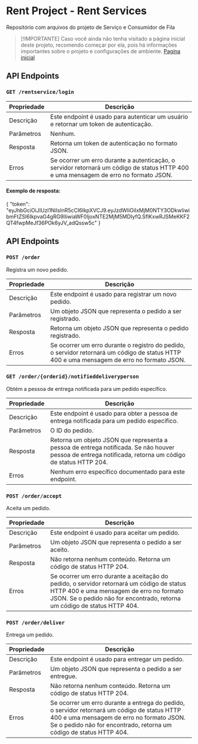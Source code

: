# Rent Project - Rent Services
Repositório com arquivos do projeto de Serviço e Consumidor de Fila

>[!IMPORTANTE]
>Caso você ainda não tenha visitado a página inicial deste projeto, recomendo começar por ela, pois há informações importantes sobre o projeto e configurações de ambiente.
>[Pagina inicial](https://github.com/cteotonio-rent)

## API Endpoints

### `GET /rentservice/login`

| Propriedade | Descrição   |
| ----------- | ----------- |
| Descrição   | Este endpoint é usado para autenticar um usuário e retornar um token de autenticação. |
| Parâmetros  | Nenhum. |
| Resposta    | Retorna um token de autenticação no formato JSON. |
| Erros       | Se ocorrer um erro durante a autenticação, o servidor retornará um código de status HTTP 400 e uma mensagem de erro no formato JSON. |

#### Exemplo de resposta:
{ "token": "eyJhbGciOiJIUzI1NiIsInR5cCI6IkpXVCJ9.eyJzdWIiOiIxMjM0NTY3ODkwIiwibmFtZSI6IkpvaG4gRG9lIiwiaWF0IjoxNTE2MjM5MDIyfQ.SflKxwRJSMeKKF2QT4fwpMeJf36POk6yJV_adQssw5c" }


## API Endpoints

### `POST /order`

Registra um novo pedido.

| Propriedade | Descrição |
| ----------- | ----------- |
| Descrição | Este endpoint é usado para registrar um novo pedido. |
| Parâmetros | Um objeto JSON que representa o pedido a ser registrado. |
| Resposta | Retorna um objeto JSON que representa o pedido registrado. |
| Erros | Se ocorrer um erro durante o registro do pedido, o servidor retornará um código de status HTTP 400 e uma mensagem de erro no formato JSON. |

### `GET /order/{orderid}/notifieddeliveryperson`

Obtém a pessoa de entrega notificada para um pedido específico.

| Propriedade | Descrição |
| ----------- | ----------- |
| Descrição | Este endpoint é usado para obter a pessoa de entrega notificada para um pedido específico. |
| Parâmetros | O ID do pedido. |
| Resposta | Retorna um objeto JSON que representa a pessoa de entrega notificada. Se não houver pessoa de entrega notificada, retorna um código de status HTTP 204. |
| Erros | Nenhum erro específico documentado para este endpoint. |

### `POST /order/accept`

Aceita um pedido.

| Propriedade | Descrição |
| ----------- | ----------- |
| Descrição | Este endpoint é usado para aceitar um pedido. |
| Parâmetros | Um objeto JSON que representa o pedido a ser aceito. |
| Resposta | Não retorna nenhum conteúdo. Retorna um código de status HTTP 204. |
| Erros | Se ocorrer um erro durante a aceitação do pedido, o servidor retornará um código de status HTTP 400 e uma mensagem de erro no formato JSON. Se o pedido não for encontrado, retorna um código de status HTTP 404. |

### `POST /order/deliver`

Entrega um pedido.

| Propriedade | Descrição |
| ----------- | ----------- |
| Descrição | Este endpoint é usado para entregar um pedido. |
| Parâmetros | Um objeto JSON que representa o pedido a ser entregue. |
| Resposta | Não retorna nenhum conteúdo. Retorna um código de status HTTP 204. |
| Erros | Se ocorrer um erro durante a entrega do pedido, o servidor retornará um código de status HTTP 400 e uma mensagem de erro no formato JSON. Se o pedido não for encontrado, retorna um código de status HTTP 404. |

